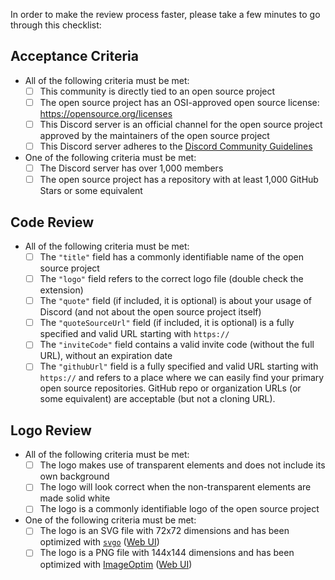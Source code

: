 In order to make the review process faster, please take a few minutes to go through this checklist:

## Acceptance Criteria

- All of the following criteria must be met:
  - [ ] This community is directly tied to an open source project
  - [ ] The open source project has an OSI-approved open source license: https://opensource.org/licenses
  - [ ] This Discord server is an official channel for the open source project approved by the maintainers of the open source project
  - [ ] This Discord server adheres to the [Discord Community Guidelines](https://discord.com/guidelines)
- One of the following criteria must be met:
  - [ ] The Discord server has over 1,000 members
  - [ ] The open source project has a repository with at least 1,000 GitHub Stars or some equivalent

## Code Review

- All of the following criteria must be met:
  - [ ] The `"title"` field has a commonly identifiable name of the open source project
  - [ ] The `"logo"` field refers to the correct logo file (double check the extension)
  - [ ] The `"quote"` field (if included, it is optional) is about your usage of Discord (and not about the open source project itself)
  - [ ] The `"quoteSourceUrl"` field (if included, it is optional) is a fully specified and valid URL starting with `https://`
  - [ ] The `"inviteCode"` field contains a valid invite code (without the full URL), without an expiration date
  - [ ] The `"githubUrl"` field is a fully specified and valid URL starting with `https://` and refers to a place where we can easily find your primary open source repositories. GitHub repo or organization URLs (or some equivalent) are acceptable (but not a cloning URL).

## Logo Review

- All of the following criteria must be met:
  - [ ] The logo makes use of transparent elements and does not include its own background
  - [ ] The logo will look correct when the non-transparent elements are made solid white
  - [ ] The logo is a commonly identifiable logo of the open source project
- One of the following criteria must be met:
  - [ ] The logo is an SVG file with 72x72 dimensions and has been optimized with [`svgo`](https://www.npmjs.com/package/svgo) ([Web UI](https://jakearchibald.github.io/svgomg/))
  - [ ] The logo is a PNG file with 144x144 dimensions and has been optimized with [ImageOptim](https://imageoptim.com/) ([Web UI](https://imageoptim.com/online))
